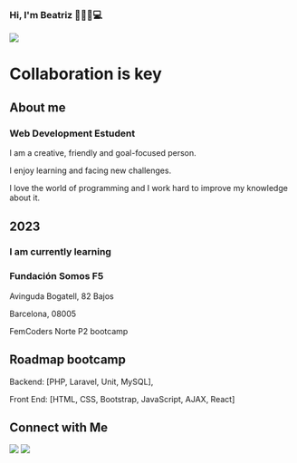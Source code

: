 ### Hi, I'm Beatriz 👋👩🍀💻

<img src="https://i.pinimg.com/originals/d6/c0/eb/d6c0eb6b4487c133c431c8957ac19ed5.gif">

<!DOCTYPE html>
<div>
  <h1>Collaboration is key</h1>
  <h2>About me</h2>
  <h3>Web Development Estudent</h3>
  <p>I am a creative, friendly and goal-focused person.</p> 
  <p>I enjoy learning and facing new challenges.</p> 
  <p>I love the world of programming and I work hard to improve my knowledge about it.</p>
</div>
<div>
  <h2>2023</h2>
  <h3>I am currently learning</h3>
  <h3>Fundación Somos F5</h3>
  <p>Avinguda Bogatell, 82 Bajos<p>
  <p>Barcelona, 08005<p>
  <p>FemCoders Norte P2 bootcamp</p>
</div>  
<div>
  <h2>Roadmap bootcamp</h2>
  <p>Backend: [PHP, Laravel, Unit, MySQL],</p>
  <p>Front End: [HTML, CSS, Bootstrap, JavaScript, AJAX, React]</p>

  <h2>Connect with Me</h2>  
  <a href=" https://twitter.com/BeatrizCan99975"><img src="https://github.com/BeatrizCano/BeatrizCano/assets/130498392/4d172ae7-7bc0-4f5e-a416-8460fa09dd4c"></a>
  <a href="https://www.linkedin.com/in/beatriz-cano-fern%C3%A1ndez-4a8684210/"><img src="https://github.com/BeatrizCano/BeatrizCano/assets/130498392/2e870ba1-b7e7-49d0-81d0-3e6bf4baa6a0"></a> 
</div>

<!--
**BeatrizCano/BeatrizCano** is a ✨ _special_ ✨ repository because its `README.md` (this file) appears on your GitHub profile.

Here are some ideas to get you started:

- 🔭 I’m currently working on ...
- 🌱 I’m currently learning ...
- 👯 I’m looking to collaborate on ...
- 🤔 I’m looking for help with ...
- 💬 Ask me about ...
- 📫 How to reach me: ...
- 😄 Pronouns: ...
- ⚡ Fun fact: ...
-->
